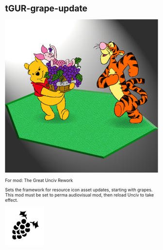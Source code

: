 # tGUR-grape-update

![](preview.png)

For mod: The Great Unciv Rework

Sets the framework for resource icon asset updates, starting with grapes. This mod must be set to perma audiovisual mod, then reload Unciv to take effect.

![](Images/ResourceIcons/Grape.png)
